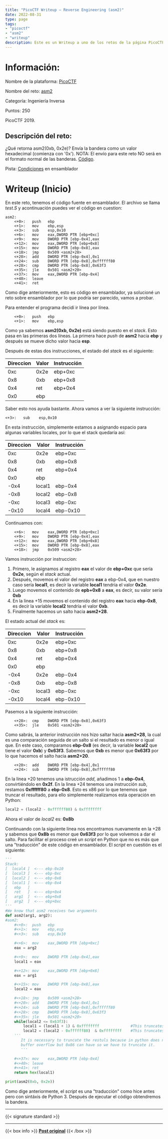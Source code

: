 ```yaml
---
title: "PicoCTF Writeup – Reverse Engineering (asm2)"
date: 2022-08-31
type: page
tags: 
- "picoctf"
- "asm2"
- "writeup"
description: Este es un Writeup a uno de los retos de la página PicoCTF llamado asm2.
---
```


# Información:

Nombre de la plataforma: [PicoCTF](https://play.picoctf.org/practice/)

Nombre del reto: [asm2](https://play.picoctf.org/practice/challenge/16?page=4)

Categoría: Ingeniería Inversa

Puntos: 250

PicoCTF 2019.

## Descripción del reto:

¿Qué retorna asm2(0xb, 0x2e)? Envía la bandera como un valor hexadecimal (comienza con '0x'). NOTA: El envío para este reto NO será en el formato normal de las banderas. [Código](https://jupiter.challenges.picoctf.org/static/717467c8c8b4332ea5873ad8fe7b2dad/test.S).

Pista: [Condiciones](https://www.tutorialspoint.com/assembly_programming/assembly_conditions.htm) en ensamblador


# Writeup (Inicio)

En este reto, tenemos el código fuente en ensamblador. El archivo se llama _test.S_ y acontinuación puedes ver el código en cuestion:

```
asm2:
	<+0>:	push   ebp
	<+1>:	mov    ebp,esp
	<+3>:	sub    esp,0x10
	<+6>:	mov    eax,DWORD PTR [ebp+0xc]
	<+9>:	mov    DWORD PTR [ebp-0x4],eax
	<+12>:	mov    eax,DWORD PTR [ebp+0x8]
	<+15>:	mov    DWORD PTR [ebp-0x8],eax
	<+18>:	jmp    0x509 <asm2+28>
	<+20>:	add    DWORD PTR [ebp-0x4],0x1
	<+24>:	sub    DWORD PTR [ebp-0x8],0xffffff80
	<+28>:	cmp    DWORD PTR [ebp-0x8],0x63f3
	<+35>:	jle    0x501 <asm2+20>
	<+37>:	mov    eax,DWORD PTR [ebp-0x4]
	<+40>:	leave  
	<+41>:	ret 
```

Como dige anteriormente, esto es código en ensamblador, ya solucioné un reto sobre ensamblador por lo que podría ser parecido, vamos a probar.

Para entender el programa decidí ir línea por línea.

```
	<+0>:	push   ebp
	<+1>:	mov    ebp,esp
```

Como ya sabemos **asm2(0xb, 0x2e)** está siendo puesto en el _stack_. Esto pasa en las primeras dos líneas. La primera hace _push_ de **asm2** hacia **ebp** y después se mueve dicho valor hacia **esp**.

Después de estas dos instrucciones, el estado del _stack_ es el siguiente:


|Direccion|Valor|Instrucción|
|---|---|---|
|  0xc | 0x2e  | ebp+0xc  |
| 0x8  | 0xb  |  ebp+0x8 |
|  0x4 |  ret |  ebp+0x4  |
|0x0|ebp||

Saber esto nos ayuda bastante. Ahora vamos a ver la siguiente instrucción:

```
<+3>:	sub    esp,0x10
```

En esta instrucción, simplemente estamos a asignando espacio para algunas variables locales, por lo que el stack quedaría así:

|Direccion|Valor|Instrucción|
|---|---|---|
|  0xc | 0x2e  | ebp+0xc  |
| 0x8  | 0xb  |  ebp+0x8 |
|  0x4 |  ret |  ebp+0x4  |
|0x0|ebp||
|-0x4|local1|ebp-0x4           
|-0x8|local2|ebp-0x8           
|-0xc|local3|ebp-0xc           
|-0x10|local4|ebp-0x10
 
Continuamos con:

```
	<+6>:	mov    eax,DWORD PTR [ebp+0xc]
	<+9>:	mov    DWORD PTR [ebp-0x4],eax
	<+12>:	mov    eax,DWORD PTR [ebp+0x8]
	<+15>:	mov    DWORD PTR [ebp-0x8],eax
	<+18>:	jmp    0x509 <asm2+28>
```

Vamos instrucción por instruccion:

1. Primero, le asignamos al registro **eax** el valor de **ebp+0xc** que sería **0x2e**, según el _stack_ actual.
2. Después, movemos el valor del registro **eax** a ebp-0x4, que en nuestro caso sería **local1**, es decír la variable **local1** tendría el valor **0x2e**.
3. Luego movemos el contenido de **epb+0x8** a **eax**, es decír, su valor sería **0xb**
4. En la linea +15 movemos el contenido del registro **eax** hacia **ebp-0x8**, es decír la variable **local2** tendría el valor **0xb**.
5. Finalmente hacemos un salto hacia **asm2+28**.

El estado actual del _stack_ es:

|Direccion|Valor|Instrucción|
|---|---|---|
|  0xc | 0x2e  | ebp+0xc  |
| 0x8  | 0xb  |  ebp+0x8 |
|  0x4 |  ret |  ebp+0x4  |
|0x0|ebp||
|-0x4| 0x2e|ebp-0x4           
|-0x8|0xb|ebp-0x8           
|-0xc|local3|ebp-0xc           
|-0x10|local4|ebp-0x10

Pasemos a la siguiente instrucción:

```
	<+28>:	cmp    DWORD PTR [ebp-0x8],0x63f3
	<+35>:	jle    0x501 <asm2+20>
```

Como sabrás, la anterior instrucción nos hizo saltar hacia **asm2+28**, la cual es una comparación seguida de un salto si el resultado es menor o igual que. En este caso, comparamos **ebp-0x8** (es decir, la variable **local2** que tiene el valor **0xb**) y **0x63f3**. Sabemos que **0xb** es menor que **0x63f3** por lo que hacemos el salto hacia **asm2+20**.
 
```
	<+20>:	add    DWORD PTR [ebp-0x4],0x1
	<+24>:	sub    DWORD PTR [ebp-0x8],0xffffff80
```

En la linea +20 tenemos una istrucción _add_, añadimos 1 a **ebp-0x4**, convirtiéndolo en **0x2f**.
En la linea +24 tenemos una instrucción _sub_, restamos **0xffffff80** a **ebp-0x8**. Esto es x86 por lo que tenemos que truncar el resultado, para ello simplemente realizamos esta operación en Python:

```python
local2 = (local2 - 0xffffff80) & 0xffffffff
```

Ahora el valor de _local2_ es: **0x8b**

Continuando con la siguiente linea nos encontramos nuevamente en la +28 y sabemos que **0x8b** es menor que **0x63f3** por lo que volvemos a dar el salto. Para facilitar el proceso creé un _script_ en Python que no es más que una "traducción" de este código en ensamblador. El _script_ en cuestión es el siguiente:

```python
'''
Stack:
[  local4 ]  <--- ebp-0x10
[  local3 ]  <--- ebp-0xc
[  local2 ]  <--- ebp-0x8
[  local1 ]  <--- ebp-0x4
[   ebp   ]
[   ret   ]  <--- ebp+0x4
[   arg1  ]  <--- ebp+0x8
[   arg2  ]  <--- ebp+0xc
'''
#We know that asm2 receives two arguments
def asm2(arg1, arg2):
#asm2:
    #<+0>:  push   ebp
    #<+1>:  mov    ebp,esp
    #<+3>:  sub    esp,0x10

    #<+6>:  mov    eax,DWORD PTR [ebp+0xc]
    eax = arg2

    #<+9>:  mov    DWORD PTR [ebp-0x4],eax
    local1 = eax

    #<+12>: mov    eax,DWORD PTR [ebp+0x8]
    eax = arg1

    #<+15>: mov    DWORD PTR [ebp-0x8],eax
    local2 = eax

    #<+18>: jmp    0x509 <asm2+28>
    #<+20>: add    DWORD PTR [ebp-0x4],0x1
    #<+24>: sub    DWORD PTR [ebp-0x8],0xffffff80
    #<+28>: cmp    DWORD PTR [ebp-0x8],0x63f3
    #<+35>: jle    0x501 <asm2+20>
    while(local2 <= 0x63f3):
        local1 = (local1 + 1) & 0xffffffff              #This truncates the result to 32 bits.
        local2 = (local2 - 0xffffff80)  & 0xffffffff    #This truncates the result to 32 bits.           
    '''
       It is necessary to truncate the restuls because in python does not have
       buffer overflow but 0x86 can have so we have to truncate it.
       '''

    #<+37>: mov    eax,DWORD PTR [ebp-0x4]
    #<+40>: leave
    #<+41>: ret
    return hex(local1)

print(asm2(0xb, 0x2e))
```
Como dige anteriormente, el _script_ es una "traducción" como hice antes pero con sintáxis de Python 3. Después de ejecutar el código obtendremos la bandera.

***

{{< signature standard >}}

---

{{< box info >}}
[**Post original**](https://mregraoncyber.com/picoctf-writeup-asm2/)
{{< /box >}}